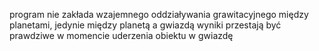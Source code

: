 program nie zakłada wzajemnego oddziaływania grawitacyjnego między planetami, jedynie między planetą a gwiazdą 
wyniki przestają być prawdziwe w momencie uderzenia obiektu w gwiazdę
